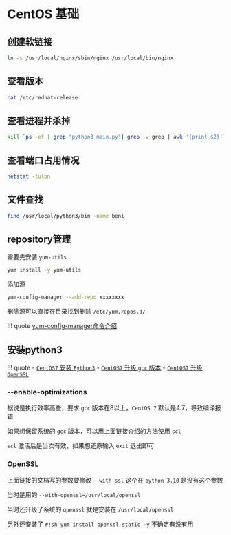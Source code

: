 # CentOS 基础


## 创建软链接

``` sh
ln -s /usr/local/nginx/sbin/nginx /usr/local/bin/nginx
```


## 查看版本

``` sh
cat /etc/redhat-release
```


## 查看进程并杀掉

``` sh
kill `ps -ef | grep "python3 main.py"| grep -v grep | awk '{print $2}'`
```


## 查看端口占用情况

``` sh
netstat -tulpn
```


## 文件查找

``` sh
find /usr/local/python3/bin -name beni
```


## repository管理

需要先安装 `yum-utils`

``` sh
yum install -y yum-utils
```

添加源

``` sh
yum-config-manager --add-repo xxxxxxxx
```

删除源可以直接在目录找到删除 `/etc/yum.repos.d/`

!!! quote
    [yum-config-manager命令介绍](https://www.cnblogs.com/coolruo/articles/13891885.html)


## 安装python3

!!! quote
    - [`CentOS7` 安装 `Python3`](https://www.cnblogs.com/xiujin/p/11477419.html)
    - [`CentOS7` 升级 `gcc` 版本](https://www.cnblogs.com/jixiaohua/p/11732225.html)
    - [`CentOS7` 升级 `OpenSSL`](https://www.jianshu.com/p/4b5a2f80bcc3)
    

### --enable-optimizations

据说是执行效率高些，要求 `gcc` 版本在8以上，`CentOS 7` 默认是4.7，导致编译报错

如果想保留系统的 `gcc` 版本，可以用上面链接介绍的方法使用 `scl`

`scl` 激活后是当次有效，如果想还原输入 `exit` 退出即可


### OpenSSL

上面链接的文档写的参数要修改 `--with-ssl` 这个在 `python 3.10` 是没有这个参数

当时是用的 `--with-openssl=/usr/local/openssl`

当时还升级了系统的 `openssl` 就是安装在 `/usr/local/openssl`

另外还安装了 `#!sh yum install openssl-static -y` 不确定有没有用

